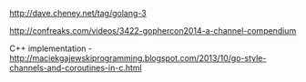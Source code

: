 http://dave.cheney.net/tag/golang-3

http://confreaks.com/videos/3422-gophercon2014-a-channel-compendium

C++ implementation - 
http://maciekgajewskiprogramming.blogspot.com/2013/10/go-style-channels-and-coroutines-in-c.html
